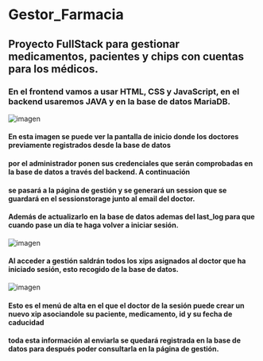 # Gestor_Farmacia
## Proyecto FullStack para gestionar medicamentos, pacientes y chips con cuentas para los médicos.
### En el frontend vamos a usar HTML, CSS y JavaScript, en el backend usaremos JAVA y en la base de datos MariaDB.

![imagen](https://github.com/Ramago1715/Gestor_Farmacia/assets/74196893/74bbf43c-a35c-40bd-957c-5d3dfdbf0471)
#### En esta imagen se puede ver la pantalla de inicio donde los doctores previamente registrados desde la base de datos
#### por el administrador ponen sus credenciales que serán comprobadas en la base de datos a través del backend. A continuación
#### se pasará a la página de gestión y se generará un session que se guardará en el sessionstorage junto al email del doctor.
#### Además de actualizarlo en la base de datos ademas del last_log para que cuando pase un día te haga volver a iniciar sesión.

![imagen](https://github.com/Ramago1715/Gestor_Farmacia/assets/74196893/7e529054-c91e-4bc4-a696-6a4f017153c2)
#### Al acceder a gestión saldrán todos los xips asignados al doctor que ha iniciado sesión, esto recogido de la base de datos.


![imagen](https://github.com/Ramago1715/Gestor_Farmacia/assets/74196893/0c79ebf4-b20e-41f1-8ddf-05b511a1010f)
#### Esto es el menú de alta en el que el doctor de la sesión puede crear un nuevo xip asociandole su paciente, medicamento, id y su fecha de caducidad
#### toda esta información al enviarla se quedará registrada en la base de datos para después poder consultarla en la página de gestión.







